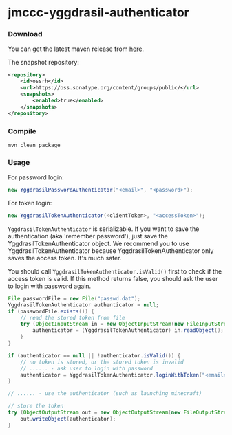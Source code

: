 # jmccc-yggdrasil-authenticator

### Download
You can get the latest maven release from [here](https://search.maven.org/#search|ga|1|g%3A%22com.github.to2mbn%22%20a%3A%22jmccc-yggdrasil-authenticator%22).

The snapshot repository:
```xml
<repository>
	<id>ossrh</id>
	<url>https://oss.sonatype.org/content/groups/public/</url>
	<snapshots>
		<enabled>true</enabled>
	</snapshots>
</repository>
```

### Compile
```
mvn clean package
```

### Usage
For password login:
```java
new YggdrasilPasswordAuthenticator("<email>", "<password>");
```
<p/>

For token login:
```java
new YggdrasilTokenAuthenticator(<clientToken>, "<accessToken>");
```
<p/>

`YggdrasilTokenAuthenticator` is serializable. If you want to save the authentication (aka 'remember password'),
just save the YggdrasilTokenAuthenticator object.
We recommend you to use YggdrasilTokenAuthenticator because YggdrasilTokenAuthenticator only saves the access token.
It's much safer.

You should call `YggdrasilTokenAuthenticator.isValid()` first to check if the access token is valid.
If this method returns false, you should ask the user to login with password again.

```java
File passwordFile = new File("passwd.dat");
YggdrasilTokenAuthenticator authenticator = null;
if (passwordFile.exists()) {
	// read the stored token from file
	try (ObjectInputStream in = new ObjectInputStream(new FileInputStream(passwordFile))) {
		authenticator = (YggdrasilTokenAuthenticator) in.readObject();
	}
}

if (authenticator == null || !authenticator.isValid()) {
	// no token is stored, or the stored token is invalid
	// ...... - ask user to login with password
	authenticator = YggdrasilTokenAuthenticator.loginWithToken("<email>", "<password>");
}

// ...... - use the authenticator (such as launching minecraft)

// store the token
try (ObjectOutputStream out = new ObjectOutputStream(new FileOutputStream(passwordFile))) {
	out.writeObject(authenticator);
}
```

